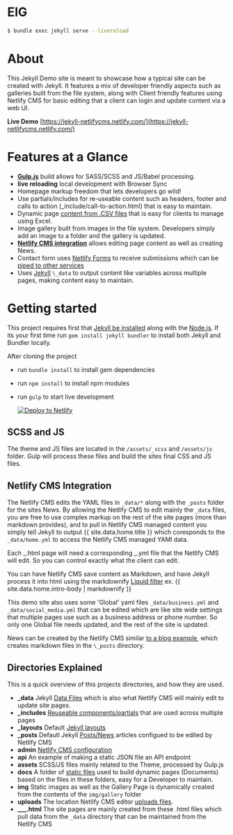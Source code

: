 # EIG

```sh
$ bundle exec jekyll serve --livereload
```

# About

This Jekyll Demo site is meant to showcase how a typical site can be created with Jekyll. It features a mix of developer friendly aspects such as galleries built from the file system, along with Client friendly features using Netlify CMS for basic editing that a client can login and update content via a web UI.

**Live Demo** [https://jekyll-netlifycms.netlify.com/](https://jekyll-netlifycms.netlify.com/)

# Features at a Glance

- **[Gulp.js](https://gulpjs.com/)** build allows for SASS/SCSS and JS/Babel processing.
- **live reloading** local development with Browser Sync
- Homepage markup freedom that lets developers go wild!
- Use partials/includes for re-useable content such as headers, footer and calls to action (\_include/call-to-action.html) that is easy to maintain.
- Dynamic page [content from .CSV files](https://jekyll-netlifycms.netlify.com/directory/) that is easy for clients to manage using Excel.
- Image gallery built from images in the file system. Developers simply add an image to a folder and the gallery is updated.
- **[Netlify CMS integration](https://www.netlifycms.org/)** allows editing page content as well as creating News.
- Contact form uses [Netlify Forms](https://www.netlify.com/docs/form-handling/) to receive submissions which can be [piped to other services](https://www.netlify.com/docs/form-handling/#receiving-submissions)
- Uses [Jekyll](https://jekyllrb.com/docs/datafiles/) `\_data` to output content like variables across multiple pages, making content easy to maintain.

# Getting started

This project requires first that [Jekyll be installed](https://jekyllrb.com/docs/installation/) along with the [Node.js](https://nodejs.org/en/download/). If its your first time run `gem install jekyll bundler` to install both Jekyll and Bundler locally.

After cloning the project

- run `bundle install` to install gem dependencies
- run `npm install` to install npm modules
- run `gulp` to start live development

  <!-- Markdown snippet -->

  [![Deploy to Netlify](https://www.netlify.com/img/deploy/button.svg)](https://app.netlify.com/start/deploy?repository=https://github.com/NickStees/jekyll-cms)

## SCSS and JS

The theme and JS files are located in the `/assets/_scss` and `/assets/js` folder. Gulp will process these files and build the sites final CSS and JS files.

## Netlify CMS Integration

The Netlify CMS edits the YAML files in `_data/*` along with the `_posts` folder for the sites News. By allowing the Netlify CMS to edit mainly the `_data` files, you are free to use complex markup on the rest of the site pages (more than markdown provides), and to pull in Netlify CMS managed content you simply tell Jekyll to output {{ site.data.home.title }} which coresponds to the `_data/home.yml` to access the Netlify CMS managed YAMl data.

Each _.html page will need a corresponding _.yml file that the Netlify CMS will edit. So you can control exactly what the client can edit.

You can have Netlify CMS save content as Markdown, and have Jekyll process it into html using the markdownify [Liquid filter](https://jekyllrb.com/docs/liquid/filters/) ex. {{ site.data.home.intro-body | markdownify }}

This demo site also uses some 'Global' yaml files `_data/business.yml` and `_data/social_media.yml` that can be edited which are like site wide settings that multiple pages use such as a business address or phone number. So only one Global file needs updated, and the rest of the site is updated.

News can be created by the Netlify CMS similar [to a blog example](https://hackernoon.com/adding-a-cms-to-your-static-site-with-netlify-cms-4adadf49aac2), which creates markdown files in the `\_posts` directory.

## Directories Explained

This is a quick overview of this projects directories, and how they are used.

- **\_data** Jekyll [Data Files](https://jekyllrb.com/docs/datafiles/) which is also what Netlify CMS will mainly edit to update site pages.
- **\_includes** [Reuseable components/partials](https://jekyllrb.com/docs/includes/) that are used across multiple pages
- **\_layouts** Default [Jekyll layouts](https://jekyllrb.com/docs/step-by-step/04-layouts/)
- **\_posts** Defautl Jekyll [Posts/News](https://jekyllrb.com/docs/posts/) articles configued to be edited by Netlify CMS
- **admin** [Netlify CMS configuration](https://www.netlifycms.org/docs/add-to-your-site/)
- **api** An example of making a static JSON file an API endpoint
- **assets** SCSS/JS files mainly related to the Theme, processed by Gulp.js
- **docs** A folder of [static files](https://jekyllrb.com/docs/static-files/) used to build dynamic pages (Documents) based on the files in these folders, easy for a Developer to maintain.
- **img** Static images as well as the Gallery Page is dynamically created from the contents of the `img/gallery` folder
- **uploads** The location Netlify CMS editor [uploads files](https://www.netlifycms.org/docs/configuration-options/#media-library).
- **\_\_\_.html** The site pages are mainly created from these .html files which pull data from the `_data` directory that can be maintained from the Netlify CMS
